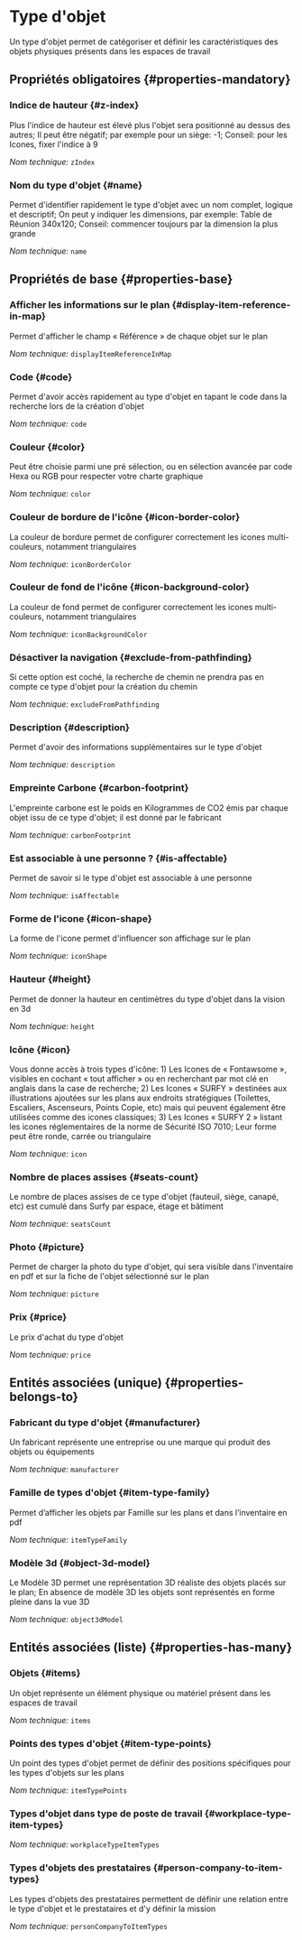 # Type d'objet
<!--- THIS FILE IS GENERATED PLEASE DO NOT EDIT IT DIRECTLY --->

Un type d'objet permet de catégoriser et définir les caractéristiques des objets physiques présents dans les espaces de travail

<OH code="itemType"/>




## Propriétés obligatoires {#properties-mandatory}
    
### Indice de hauteur {#z-index}

Plus l'indice de hauteur est élevé plus l'objet sera positionné au dessus des autres; Il peut être négatif; par exemple pour un siège: -1; Conseil: pour les Icones, fixer l'indice à 9

*Nom technique:* ```zIndex```
<PH code="itemType:zIndex"/>

### Nom du type d'objet {#name}

Permet d'identifier rapidement le type d'objet avec un nom complet, logique et descriptif; On peut y indiquer les dimensions, par exemple: Table de Réunion 340x120; Conseil: commencer toujours par la dimension la plus grande

*Nom technique:* ```name```
<PH code="itemType:name"/>

    


## Propriétés de base {#properties-base}
    
### Afficher les informations sur le plan {#display-item-reference-in-map}

Permet d'afficher le champ « Référence » de chaque objet sur le plan

*Nom technique:* ```displayItemReferenceInMap```
<PH code="itemType:displayItemReferenceInMap"/>

### Code {#code}

Permet d'avoir accès rapidement au type d'objet en tapant le code dans la recherche lors de la création d'objet

*Nom technique:* ```code```
<PH code="itemType:code"/>

### Couleur {#color}

Peut être choisie parmi une pré sélection, ou en sélection avancée par code Hexa ou RGB pour respecter votre charte graphique

*Nom technique:* ```color```
<PH code="itemType:color"/>

### Couleur de bordure de l'icône {#icon-border-color}

La couleur de bordure permet de configurer correctement les icones multi-couleurs, notamment triangulaires

*Nom technique:* ```iconBorderColor```
<PH code="itemType:iconBorderColor"/>

### Couleur de fond de l'icône {#icon-background-color}

La couleur de fond permet de configurer correctement les icones multi-couleurs, notamment triangulaires

*Nom technique:* ```iconBackgroundColor```
<PH code="itemType:iconBackgroundColor"/>

### Désactiver la navigation {#exclude-from-pathfinding}

Si cette option est coché, la recherche de chemin ne prendra pas en compte ce type d'objet pour la création du chemin

*Nom technique:* ```excludeFromPathfinding```
<PH code="itemType:excludeFromPathfinding"/>

### Description {#description}

Permet d'avoir des informations supplémentaires sur le type d'objet

*Nom technique:* ```description```
<PH code="itemType:description"/>

### Empreinte Carbone {#carbon-footprint}

L'empreinte carbone est le poids en Kilogrammes de CO2 émis par chaque objet issu de ce type d'objet; il est donné par le fabricant

*Nom technique:* ```carbonFootprint```
<PH code="itemType:carbonFootprint"/>

### Est associable à une personne ? {#is-affectable}

Permet de savoir si le type d'objet est associable à une personne

*Nom technique:* ```isAffectable```
<PH code="itemType:isAffectable"/>

### Forme de l'icone {#icon-shape}

La forme de l'icone permet d'influencer son affichage sur le plan

*Nom technique:* ```iconShape```
<PH code="itemType:iconShape"/>

### Hauteur {#height}

Permet de donner la hauteur en centimètres du type d'objet dans la vision en 3d

*Nom technique:* ```height```
<PH code="itemType:height"/>

### Icône {#icon}

Vous donne accès à trois types d'icône: 1) Les Icones de « Fontawsome », visibles en cochant « tout afficher » ou en recherchant par mot clé en anglais dans la case de recherche; 2) Les Icones « SURFY » destinées aux illustrations ajoutées sur les plans aux endroits stratégiques (Toilettes, Escaliers, Ascenseurs, Points Copie, etc) mais qui peuvent également être utilisées comme des icones classiques; 3) Les Icones « SURFY 2 » listant les icones réglementaires de la norme de Sécurité ISO 7010; Leur forme peut être ronde, carrée ou triangulaire

*Nom technique:* ```icon```
<PH code="itemType:icon"/>

### Nombre de places assises {#seats-count}

Le nombre de places assises de ce type d'objet (fauteuil, siège, canapé, etc) est cumulé dans Surfy par espace, étage et bâtiment

*Nom technique:* ```seatsCount```
<PH code="itemType:seatsCount"/>

### Photo {#picture}

Permet de charger la photo du type d'objet, qui sera visible dans l'inventaire en pdf et sur la fiche de l'objet sélectionné sur le plan

*Nom technique:* ```picture```
<PH code="itemType:picture"/>

### Prix {#price}

Le prix d'achat du type d'objet

*Nom technique:* ```price```
<PH code="itemType:price"/>

    

## Entités associées (unique) {#properties-belongs-to}

### Fabricant du type d'objet {#manufacturer}

Un fabricant représente une entreprise ou une marque qui produit des objets ou équipements

*Nom technique:* ```manufacturer```
<PH code="itemType:manufacturer"/>

### Famille de types d'objet {#item-type-family}

Permet d’afficher les objets par Famille sur les plans et dans l’inventaire en pdf

*Nom technique:* ```itemTypeFamily```
<PH code="itemType:itemTypeFamily"/>

### Modèle 3d {#object-3d-model}

Le Modèle 3D permet une représentation 3D réaliste des objets placés sur le plan; En absence de modèle 3D les objets sont représentés en forme pleine dans la vue 3D

*Nom technique:* ```object3dModel```
<PH code="itemType:object3dModel"/>


## Entités associées (liste) {#properties-has-many}

### Objets {#items}

Un objet représente un élément physique ou matériel présent dans les espaces de travail

*Nom technique:* ```items```
<PH code="itemType:items"/>

### Points des types d'objet {#item-type-points}

Un point des types d'objet permet de définir des positions spécifiques pour les types d'objets sur les plans

*Nom technique:* ```itemTypePoints```
<PH code="itemType:itemTypePoints"/>

### Types d'objet dans type de poste de travail {#workplace-type-item-types}



*Nom technique:* ```workplaceTypeItemTypes```
<PH code="itemType:workplaceTypeItemTypes"/>

### Types d'objets des prestataires {#person-company-to-item-types}

Les types d'objets des prestataires permettent de définir une relation entre le type d'objet et le prestataires et d'y définir la mission

*Nom technique:* ```personCompanyToItemTypes```
<PH code="itemType:personCompanyToItemTypes"/>




